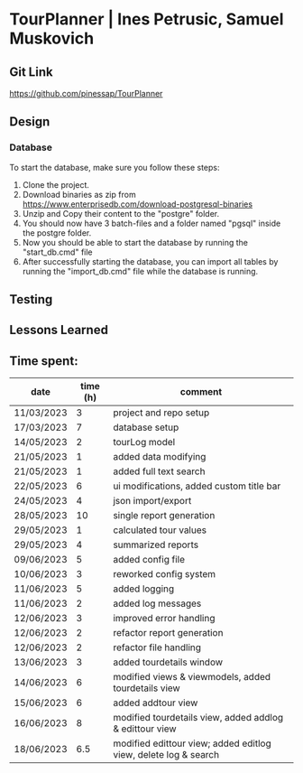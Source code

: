 # TourPlanner | Ines Petrusic, Samuel Muskovich

## Git Link

https://github.com/pinessap/TourPlanner

## Design

### Database

To start the database, make sure you follow these steps:

1. Clone the project.
2. Download binaries as zip from https://www.enterprisedb.com/download-postgresql-binaries
3. Unzip and Copy their content to the "postgre" folder.
4. You should now have 3 batch-files and a folder named "pgsql" inside the postgre folder.
5. Now you should be able to start the database by running the "start_db.cmd" file
6. After successfully starting the database, you can import all tables by running the "import_db.cmd" file while the database is running.

## Testing

## Lessons Learned

## Time spent:

| date       | time (h) | comment                                                         |
| ---------- | -------- | --------------------------------------------------------------- |
| 11/03/2023 | 3        | project and repo setup                                          |
| 17/03/2023 | 7        | database setup                                                  |
| 14/05/2023 | 2        | tourLog model                                                   |
| 21/05/2023 | 1        | added data modifying                                            |
| 21/05/2023 | 1        | added full text search                                          |
| 22/05/2023 | 6        | ui modifications, added custom title bar                        |
| 24/05/2023 | 4        | json import/export                                              |
| 28/05/2023 | 10       | single report generation                                        |
| 29/05/2023 | 1        | calculated tour values                                          |
| 29/05/2023 | 4        | summarized reports                                              |
| 09/06/2023 | 5        | added config file                                               |
| 10/06/2023 | 3        | reworked config system                                          |
| 11/06/2023 | 5        | added logging                                                   |
| 11/06/2023 | 2        | added log messages                                              |
| 12/06/2023 | 3        | improved error handling                                         |
| 12/06/2023 | 2        | refactor report generation                                      |
| 12/06/2023 | 2        | refactor file handling                                          |
| 13/06/2023 | 3        | added tourdetails window                                        |
| 14/06/2023 | 6        | modified views & viewmodels, added tourdetails view             |
| 15/06/2023 | 6        | added addtour view                                              |
| 16/06/2023 | 8        | modified tourdetails view, added addlog & edittour view         |
| 18/06/2023 | 6.5      | modified edittour view; added editlog view, delete log & search |

